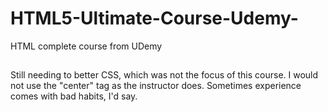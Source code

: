 # HTML5-Ultimate-Course-Udemy-
HTML complete course from UDemy

##
Still needing to better CSS, which was not the focus of this course.
I would not use the "center" tag as the instructor does. Sometimes experience comes with bad habits, I'd say.
